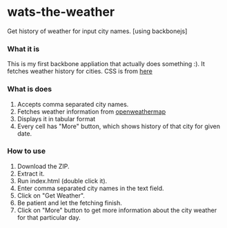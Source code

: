 wats-the-weather
================

Get history of weather for input city names. [using backbonejs]

### What it is
This is my first backbone appliation that actually does something :). It fetches weather history for cities. CSS is from [here](http://usman.it/themes/charisma/)

### What is does
1. Accepts comma separated city names.
2. Fetches weather information from [openweathermap](http://openweathermap.org/API)
3. Displays it in tabular format
4. Every cell has "More" button, which shows history of that city for given date.

### How to use
1. Download the ZIP.
2. Extract it.
3. Run index.html (double click it).
4. Enter comma separated city names in the text field.
5. Click on "Get Weather".
6. Be patient and let the fetching finish.
7. Click on "More" button to get more information about the city weather for that particular day.

